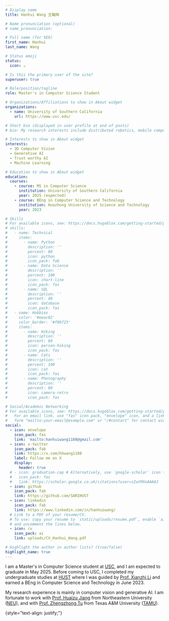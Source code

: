 ```yaml
---
# Display name
title: Hanhui Wang 王翰辉

# Name pronunciation (optional)
# name_pronunciation: 

# Full name (for SEO)
first_name: Hanhui
last_name: Wang

# Status emoji
status:
  icon: ☕️

# Is this the primary user of the site?
superuser: true

# Role/position/tagline
role: Master's in Computer Science Student

# Organizations/Affiliations to show in About widget
organizations:
  - name: University of Southern California
    url: https://www.usc.edu/

# Short bio (displayed in user profile at end of posts)
# bio: My research interests include distributed robotics, mobile computing and programmable matter.

# Interests to show in About widget
interests:
  - 3D Computer Vision
  - Generative AI
  - Trust worthy AI
  - Machine Learning

# Education to show in About widget
education:
  courses:
    - course: MS in Computer Science
      institution: University of Southern California
      year: 2025 (expected)
    - course: BEng in Computer Science and Technology
      institution: Huazhong University of Science and Technology
      year: 2023

# Skills
# For available icons, see: https://docs.hugoblox.com/getting-started/page-builder/#icons
# skills:
#   - name: Technical
#     items:
#       - name: Python
#         description: ''
#         percent: 80
#         icon: python
#         icon_pack: fab
#       - name: Data Science
#         description: ''
#         percent: 100
#         icon: chart-line
#         icon_pack: fas
#       - name: SQL
#         description: ''
#         percent: 40
#         icon: database
#         icon_pack: fas
#   - name: Hobbies
#     color: '#eeac02'
#     color_border: '#f0bf23'
#     items:
#       - name: Hiking
#         description: ''
#         percent: 60
#         icon: person-hiking
#         icon_pack: fas
#       - name: Cats
#         description: ''
#         percent: 100
#         icon: cat
#         icon_pack: fas
#       - name: Photography
#         description: ''
#         percent: 80
#         icon: camera-retro
#         icon_pack: fas

# Social/Academic Networking
# For available icons, see: https://docs.hugoblox.com/getting-started/page-builder/#icons
#   For an email link, use "fas" icon pack, "envelope" icon, and a link in the
#   form "mailto:your-email@example.com" or "/#contact" for contact widget.
social:
  - icon: envelope
    icon_pack: fas
    link: 'mailto:hanhuiwang1108@gmail.com'
  - icon: x-twitter
    icon_pack: fab
    link: https://x.com/hhwang1108
    label: Follow me on X
    display:
      header: true
  # - icon: graduation-cap # Alternatively, use `google-scholar` icon from `ai` icon pack
  #   icon_pack: fas
  #   link: https://scholar.google.co.uk/citations?user=sIwtMXoAAAAJ
  - icon: github
    icon_pack: fab
    link: https://github.com/SARIHUST
  - icon: linkedin
    icon_pack: fab
    link: https://www.linkedin.com/in/hanhuiwang/
  # Link to a PDF of your resume/CV.
  # To use: copy your resume to `static/uploads/resume.pdf`, enable `ai` icons in `params.yaml`,
  # and uncomment the lines below.
  - icon: cv
    icon_pack: ai
    link: uploads/CV_Hanhui_Wang.pdf

# Highlight the author in author lists? (true/false)
highlight_name: true
---
```


I am a Master's in Computer Science student at [USC](https://www.usc.edu/), and I am expected to graduate in May 2025. Before coming to USC, I completed my undergraduate studies at [HUST](https://hust.edu.cn/) where I was guided by [Prof. Xianzhi Li](https://nini-lxz.github.io/) and earned a BEng in Computer Science and Technology in June 2023.

My research experience is mainly in computer vision and generative AI. I am fortunate to work with [Prof. Huaizu Jiang](https://jianghz.me/) from Northeastern University ([NEU](https://www.northeastern.edu/)), and with [Prof. Zhengzhong Tu](https://vztu.github.io/) from Texas A&M University ([TAMU](https://www.tamu.edu/)).

{style="text-align: justify;"}
